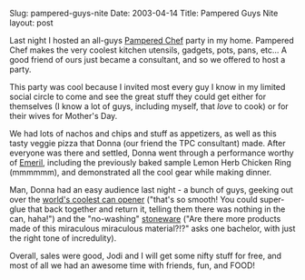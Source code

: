 Slug: pampered-guys-nite
Date: 2003-04-14
Title: Pampered Guys Nite
layout: post

Last night I hosted an all-guys <a href="http://www.pamperedchef.com/index.jsp?localeString=en_us">Pampered Chef</a> party in my home. Pampered Chef makes the very coolest kitchen utensils, gadgets, pots, pans, etc... A good friend of ours just became a consultant, and so we offered to host a party.

This party was cool because I invited most every guy I know in my limited social circle to come and see the great stuff they could get either for themselves (I know a lot of guys, including myself, that <i>love</i> to cook) or for their wives for Mother&#39;s Day.

We had lots of nachos and chips and stuff as appetizers, as well as this tasty veggie pizza that Donna (our friend the TPC consultant) made. After everyone was there and settled, Donna went through a performance worthy of <a href="http://www.emerils.com/emerilshome.html">Emeril</a>, including the previously baked sample Lemon Herb Chicken Ring (mmmmmm), and demonstrated all the cool gear while making dinner.

Man, Donna had an easy audience last night - a bunch of guys, geeking out over the <a href="http://www.pamperedchef.com/our_products/catalog/product.jsp?productId=603&amp;categoryCode=CE">world&#39;s coolest can opener</a> (&quot;that&#39;s so smooth! You could super-glue that back together and return it, telling them there was nothing in the can, haha!&quot;)  and the &quot;no-washing&quot; <a href="http://www.pamperedchef.com/our_products/catalog/overview.jsp?categoryCode=FH">stoneware</a> (&quot;Are there more products made of this miraculous miraculous material?!?&quot; asks one bachelor, with just the right tone of incredulity).

Overall, sales were good, Jodi and I will get some nifty stuff for free, and most of all we had an awesome time with friends, fun, and FOOD!
